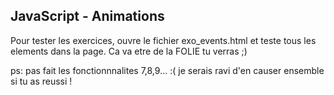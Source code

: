 ## JavaScript - Animations

Pour tester les exercices, ouvre le fichier exo_events.html et teste tous les elements dans la page. Ca va etre de la FOLIE tu verras ;)

ps: pas fait les fonctionnnalites 7,8,9... :( je serais ravi d'en causer ensemble si tu as reussi !
